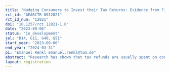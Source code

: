 ```yaml
---
title: "Nudging Consumers to Invest their Tax Returns: Evidence from FinTech"
rct_id: "AEARCTR-0012021"
rct_id_num: "12021"
doi: "10.1257/rct.12021-1.0"
date: "2023-09-06"
status: "in_development"
jel: "D14, G11, G40, G51"
start_year: "2023-09-06"
end_year: "2024-03-31"
pi: "Emanuel Renkl emanuel.renkl@tum.de"
abstract: "Research has shown that tax refunds are usually spent on consumption instead of being saved or invested. In an email experiment, we inform (prospective) customers of a roboadvisor about the deadline for filing the 2022 tax return, promote a special partner offer to file it, and nudge them to invest the refund with the roboadvisor. To increase the motivation of filing and investing the return against the control group, we test a graphical nudge in the otherwise identical treatment group. The graph illustrates the expected wealth accumulation when investing the average tax return each year for the average working life in one of the roboadvisor's portfolios. We expect more filings, manual transfers, and assets under management in the treatment group, because customers have a higher motivation to file and invest the tax return. Moreover, we expect more prospective customers to become customers of the roboadvisor in the treatment group, because of a higher motivation to use the tax return to start investing with the roboadvisor."
layout: registration
---
```


